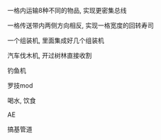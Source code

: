 一格内运输8种不同的物品, 实现更密集总线

一格传送带内两侧方向相反, 实现一格宽度的回转寿司

一个组装机, 里面集成好几个组装机

汽车伐木机, 开过树林直接收割

钓鱼机

罗技mod

喝水, 饮食

AE

搞基管道
